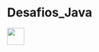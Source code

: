 <h1> Desafios_Java </h1>

<img loading="lazy" src="https://cdn.jsdelivr.net/gh/devicons/devicon/icons/java/java-original.svg" width="40" height="40"/>

